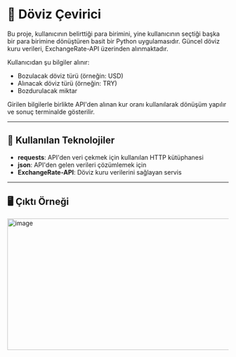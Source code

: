 # 💱 Döviz Çevirici

Bu proje, kullanıcının belirttiği para birimini, yine kullanıcının seçtiği başka bir para birimine dönüştüren basit bir Python uygulamasıdır. Güncel döviz kuru verileri, ExchangeRate-API üzerinden alınmaktadır.

Kullanıcıdan şu bilgiler alınır:
- Bozulacak döviz türü (örneğin: USD)
- Alınacak döviz türü (örneğin: TRY)
- Bozdurulacak miktar

Girilen bilgilerle birlikte API'den alınan kur oranı kullanılarak dönüşüm yapılır ve sonuç terminalde gösterilir.

---

## 🔧 Kullanılan Teknolojiler

- **requests**: API'den veri çekmek için kullanılan HTTP kütüphanesi  
- **json**: API'den gelen verileri çözümlemek için  
- **ExchangeRate-API**: Döviz kuru verilerini sağlayan servis  

---
## 🖥️ Çıktı Örneği

<img width="600" height="300" alt="image" src="https://github.com/user-attachments/assets/9f9a891c-3aec-4d53-b514-7af58310c070" />
